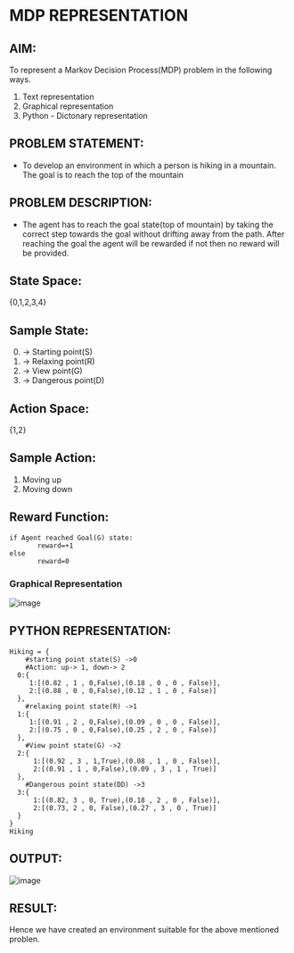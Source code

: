 # MDP REPRESENTATION

## AIM:
To represent a Markov Decision Process(MDP) problem in the following ways.

1) Text representation
2) Graphical representation
3) Python - Dictonary representation
## PROBLEM STATEMENT:
* To develop an environment in which a person is hiking in a mountain. The goal is to reach the top of the mountain
  
## PROBLEM DESCRIPTION:
* The agent has to reach the goal state(top of mountain) by taking the correct step towards the goal without drifting away from the path. After reaching the goal the agent will be rewarded if not then no reward will be provided.

## State Space:
{0,1,2,3,4}

## Sample State:
0) -> Starting point(S)
1) -> Relaxing point(R)
2) -> View point(G)
3) -> Dangerous point(D)

## Action Space:
 {1,2}

## Sample Action:
1) Moving up
2) Moving down
## Reward Function:
```
if Agent reached Goal(G) state:
       reward=+1
else
       reward=0
```
### Graphical Representation
![image](https://github.com/harshavardhini33/MDP-Representation/assets/93427208/8bc03412-0e6e-4459-9235-7d1d9eb73bcf)




## PYTHON REPRESENTATION:
```
Hiking = { 
    #starting point state(S) ->0
    #Action: up-> 1, down-> 2
  0:{
     1:[(0.82 , 1 , 0,False),(0.18 , 0 , 0 , False)],
     2:[(0.88 , 0 , 0,False),(0.12 , 1 , 0 , False)] 
  },
    #relaxing point state(R) ->1
  1:{
     1:[(0.91 , 2 , 0,False),(0.09 , 0 , 0 , False)],
     2:[(0.75 , 0 , 0,False),(0.25 , 2 , 0 , False)]
  },
    #View point state(G) ->2
  2:{
      1:[(0.92 , 3 , 1,True),(0.08 , 1 , 0 , False)],
      2:[(0.91 , 1 , 0,False),(0.09 , 3 , 1 , True)]
  },
    #Dangerous point state(DD) ->3
  3:{
      1:[(0.82, 3 , 0, True),(0.18 , 2 , 0 , False)],
      2:[(0.73, 2 , 0, False),(0.27 , 3 , 0 , True)]
  }
}
Hiking
```
## OUTPUT:
![image](https://github.com/gpavithra673/mdp-representation/assets/93427264/017ee6de-ec59-4296-b832-979e80f13e89)

## RESULT:
Hence we have created an environment suitable for the above mentioned problen.

